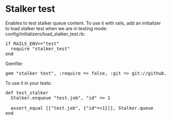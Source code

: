# Stalker test

Enables to test stalker queue content.
To use it with rails, add an initializer to load stalker test when we are in testing mode: 
config/initializers/load_stalker_test.rb:
<pre>
if RAILS_ENV=="test" 
  require "stalker_test"
end
</pre>

Gemfile:
<pre>
gem "stalker_test", :require => false, :git => git://github.com/mrdromedar/stalker_test.git
</pre>

To use it in your tests:
<pre>
def test_stalker
  Stalker.enqueue "test.job", "id" => 1

  assert_equal [["test.job", {"id"=>1}]], Stalker.queue
end
</pre>
